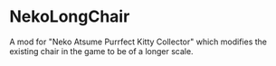 # NekoLongChair
 A mod for "Neko Atsume Purrfect Kitty Collector" which modifies the existing chair in the game to be of a longer scale.
